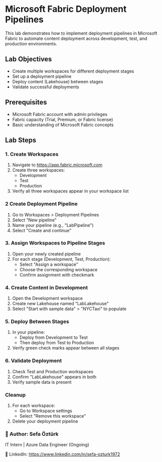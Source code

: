 # Microsoft Fabric Deployment Pipelines 

This lab demonstrates how to implement deployment pipelines in Microsoft Fabric to automate content deployment across development, test, and production environments.

## Lab Objectives

- Create multiple workspaces for different deployment stages
- Set up a deployment pipeline
- Deploy content (Lakehouse) between stages
- Validate successful deployments

## Prerequisites

- Microsoft Fabric account with admin privileges
- Fabric capacity (Trial, Premium, or Fabric license)
- Basic understanding of Microsoft Fabric concepts

## Lab Steps

### 1. Create Workspaces

1. Navigate to https://app.fabric.microsoft.com
2. Create three workspaces:
   - Development
   - Test
   - Production
3. Verify all three workspaces appear in your workspace list

### 2 Create Deployment Pipeline

1. Go to Workspaces > Deployment Pipelines
2. Select "New pipeline"
3. Name your pipeline (e.g., "LabPipeline")
4. Select "Create and continue"

### 3. Assign Workspaces to Pipeline Stages

1. Open your newly created pipeline
2. For each stage (Development, Test, Production):
   - Select "Assign a workspace"
   - Choose the corresponding workspace
   - Confirm assignment with checkmark

### 4. Create Content in Development

1. Open the Development workspace
2. Create new Lakehouse named "LabLakehouse"
3. Select "Start with sample data" > "NYCTaxi" to populate

### 5. Deploy Between Stages

1. In your pipeline:
   - Deploy from Development to Test
   - Then deploy from Test to Production
2. Verify green check marks appear between all stages

### 6. Validate Deployment

1. Check Test and Production workspaces
2. Confirm "LabLakehouse" appears in both
3. Verify sample data is present

### Cleanup

1. For each workspace:
   - Go to Workspace settings
   - Select "Remove this workspace"
2. Delete your deployment pipeline
   

### 👤 Author: Sefa Öztürk

IT Intern | Azure Data Engineer (Ongoing)

📇 LinkedIn: https://www.linkedin.com/in/sefa-ozturk1972



